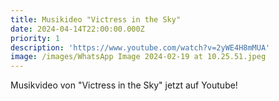 ```yaml
---
title: Musikideo "Victress in the Sky"
date: 2024-04-14T22:00:00.000Z
priority: 1
description: 'https://www.youtube.com/watch?v=2yWE4H8mMUA'
image: /images/WhatsApp Image 2024-02-19 at 10.25.51.jpeg
---
```


Musikvideo von "Victress in the Sky" jetzt auf Youtube!
